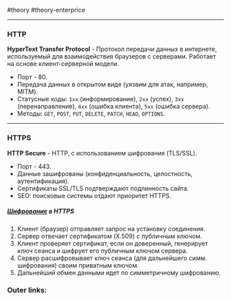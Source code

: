  #theory #theory-enterprice
 
---
### **HTTP**
**HyperText Transfer Protocol** - Протокол передачи данных в интернете, используемый для взаимодействия браузеров с серверами. Работает на основе клиент-серверной модели.

- Порт - 80.
- Передача данных в открытом виде (уязвим для атак, например, MITM).
- Статусные коды: `1xx` (информирование), `2xx` (успех), `3xx` (перенаправление), `4xx` (ошибка клиента), `5xx` (ошибка сервера).
- Методы: `GET`, `POST`, `PUT`, `DELETE`, `PATCH`, `HEAD`, `OPTIONS`.

---
### **HTTPS**
**HTTP Secure** - HTTP, с использованием шифрования (TLS/SSL).

- Порт - 443.
- Данные зашифрованы (конфиденциальность, целостность, аутентификация).
- Сертификаты SSL/TLS подтверждают подлинность сайта.
- SEO: поисковые системы отдают приоритет HTTPS.

##### [Шифрование](2.%20Theory/Информационная%20безопасность/Симметричное%20и%20ассимметричное%20шифрование.md) в HTTPS
1. Клиент (браузер) отправляет запрос на установку соединения.
2. Сервер отвечает сертификатом (X.509) с публичным ключом.
3. Клиент проверяет сертификат, если он доверенный, генерирует ключ сеанса и шифрует его публичным ключом сервера.
4. Сервер расшифровывает ключ сеанса (для дальнейшего симм. шифрования) своим приватным ключом.
5. Дальнейший обмен данными идет по симметричному шифрованию.

### Outer links:



